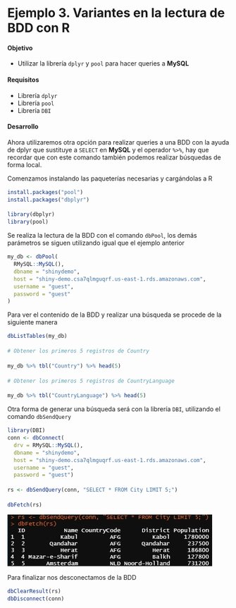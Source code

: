 # Ejemplo 3. Variantes en la lectura de BDD con R

#### Objetivo
- Utilizar la librería `dplyr` y `pool` para hacer queries a **MySQL**

#### Requisitos
- Librería `dplyr`
- Librería `pool`
- Librería `DBI`

#### Desarrollo

Ahora utilizaremos otra opción para realizar queries a una BDD con la ayuda de dplyr que sustituye a `SELECT` en **MySQL**  y el operador `%>%`, hay que recordar que con este comando también podemos realizar búsquedas  de forma local. 

Comenzamos instalando las paqueterías necesarias y cargándolas a R
```R
install.packages("pool")
install.packages("dbplyr")

library(dbplyr)
library(pool)
```
Se realiza la lectura de la BDD con el comando `dbPool`, los demás parámetros se siguen utilizando igual que el ejemplo anterior  
```R
my_db <- dbPool(
  RMySQL::MySQL(), 
  dbname = "shinydemo",
  host = "shiny-demo.csa7qlmguqrf.us-east-1.rds.amazonaws.com",
  username = "guest",
  password = "guest"
)
```

Para ver el contenido de la BDD y realizar una búsqueda se procede de la siguiente manera
```R
dbListTables(my_db)

# Obtener los primeros 5 registros de Country

my_db %>% tbl("Country") %>% head(5)

# Obtener los primeros 5 registros de CountryLanguage

my_db %>% tbl("CountryLanguage") %>% head(5)
```

Otra forma de generar una búsqueda será con la librería `DBI`, utilizando el comando  `dbSendQuery`

```R
library(DBI)
conn <- dbConnect(
  drv = RMySQL::MySQL(),
  dbname = "shinydemo",
  host = "shiny-demo.csa7qlmguqrf.us-east-1.rds.amazonaws.com",
  username = "guest",
  password = "guest")

rs <- dbSendQuery(conn, "SELECT * FROM City LIMIT 5;")

dbFetch(rs)
``` 
![](querie.jpg)

Para finalizar nos desconectamos de la BDD
```R
dbClearResult(rs)
dbDisconnect(conn)
```
